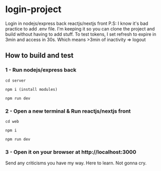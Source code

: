 # login-project
Login in nodejs/express back reactjs/nextjs front
P.S: I know it's bad practice to add .env file. I'm keeping it so you can clone the project and build without having to add stuff.
To test tokens, I set refresh to expire in 3min and access in 30s. Which means >3min of inactivity => logout

## How to build and test

### 1 - Run nodejs/express back

`cd server`

`npm i (install modules)`

`npm run dev`

### 2 - Open a new terminal & Run reactjs/nextjs front

`cd web`

`npm i`

`npm run dev`

### 3 - Open it on your browser at http://localhost:3000

Send any criticisms you have my way. Here to learn. Not gonna cry.
